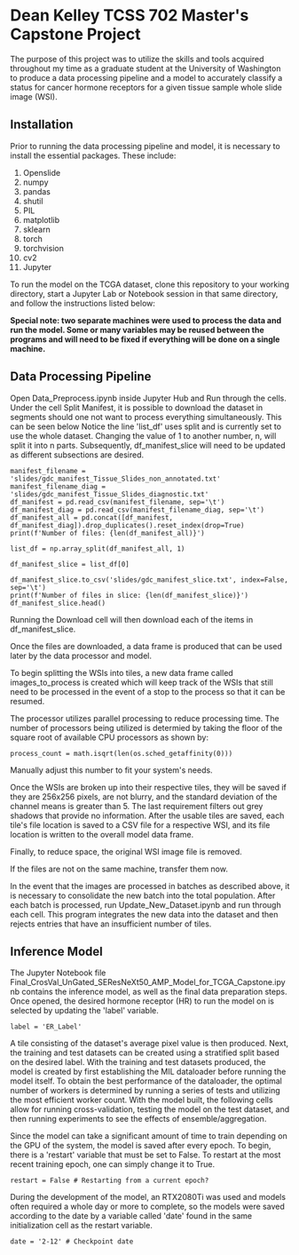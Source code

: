 # Dean Kelley TCSS 702 Master's Capstone Project
The purpose of this project was to utilize the skills and tools acquired throughout my time as a graduate student at the University of Washington to produce a data processing pipeline and a model to accurately classify a status for cancer hormone receptors for a given tissue sample whole slide image (WSI).

## Installation
Prior to running the data processing pipeline and model, it is necessary to install the essential packages. These include:
1. Openslide
2. numpy
3. pandas
4. shutil
5. PIL
6. matplotlib
7. sklearn
8. torch
9. torchvision
10. cv2
11. Jupyter

To run the model on the TCGA dataset, clone this repository to your working directory, start a Jupyter Lab or Notebook session in that same directory, and follow the instructions listed below:

__Special note: two separate machines were used to process the data and run the model. Some or many variables may be reused between the programs and will need to be fixed if everything will be done on a single machine.__

## Data Processing Pipeline
Open Data_Preprocess.ipynb inside Jupyter Hub and Run through the cells. Under the cell Split Manifest, it is possible to download the dataset in segments should one not want to process everything simultaneously. This can be seen below Notice the line 'list_df' uses split and is currently set to use the whole dataset. Changing the value of 1 to another number, n, will split it into n parts. Subsequently, df_manifest_slice will need to be updated as different subsections are desired.

```
manifest_filename = 'slides/gdc_manifest_Tissue_Slides_non_annotated.txt'
manifest_filename_diag = 'slides/gdc_manifest_Tissue_Slides_diagnostic.txt'
df_manifest = pd.read_csv(manifest_filename, sep='\t')
df_manifest_diag = pd.read_csv(manifest_filename_diag, sep='\t')
df_manifest_all = pd.concat([df_manifest, df_manifest_diag]).drop_duplicates().reset_index(drop=True)
print(f'Number of files: {len(df_manifest_all)}')

list_df = np.array_split(df_manifest_all, 1)

df_manifest_slice = list_df[0]

df_manifest_slice.to_csv('slides/gdc_manifest_slice.txt', index=False, sep='\t')
print(f'Number of files in slice: {len(df_manifest_slice)}')
df_manifest_slice.head()
```

Running the Download cell will then download each of the items in df_manifest_slice.

Once the files are downloaded, a data frame is produced that can be used later by the data processor and model.

To begin splitting the WSIs into tiles, a new data frame called images_to_process is created which will keep track of the WSIs that still need to be processed in the event of a stop to the process so that it can be resumed.

The processor utilizes parallel processing to reduce processing time. The number of processors being utilized is determied by taking the floor of the square root of available CPU processors as shown by:
```
process_count = math.isqrt(len(os.sched_getaffinity(0)))
```
Manually adjust this number to fit your system's needs.

Once the WSIs are broken up into their respective tiles, they will be saved if they are 256x256 pixels, are not blurry, and the standard deviation of the channel means is greater than 5. The last requirement filters out grey shadows that provide no information. 
After the usable tiles are saved, each tile's file location is saved to a CSV file for a respective WSI, and its file location is written to the overall model data frame.

Finally, to reduce space, the original WSI image file is removed.

If the files are not on the same machine, transfer them now.

In the event that the images are processed in batches as described above, it is necessary to consolidate the new batch into the total population. After each batch is processed, run Update_New_Dataset.ipynb and run through each cell. This program integrates the new data into the dataset and then rejects entries that have an insufficient number of tiles.

## Inference Model
The Jupyter Notebook file Final_CrosVal_UnGated_SEResNeXt50_AMP_Model_for_TCGA_Capstone.ipynb contains the inference model, as well as the final data preparation steps. Once opened, the desired hormone receptor (HR) to run the model on is selected by updating the 'label' variable. 
```
label = 'ER_Label'
```
A tile consisting of the dataset's average pixel value is then produced. Next, the training and test datasets can be created using a stratified split based on the desired label. With the training and test datasets produced, the model is created by first establishing the MIL dataloader before running the model itself. To obtain the best performance of the dataloader, the optimal number of workers is determined by running a series of tests and utilizing the most efficient worker count. With the model built, the following cells allow for running cross-validation, testing the model on the test dataset, and then running experiments to see the effects of ensemble/aggregation.

Since the model can take a significant amount of time to train depending on the GPU of the system, the model is saved after every epoch. To begin, there is a 'restart' variable that must be set to False. To restart at the most recent training epoch, one can simply change it to True.
```
restart = False # Restarting from a current epoch?
```

During the development of the model, an RTX2080Ti was used and models often required a whole day or more to complete, so the models were saved according to the date by a variable called 'date' found in the same initialization cell as the restart variable.
```
date = '2-12' # Checkpoint date
```
